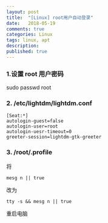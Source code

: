 ```yaml
---
layout: post
title:  "[Linux] root用户自动登录"
date:   2018-05-19
comments: true
categories: Linux
tags: linux, apt
description:
published: true
---
```



### 1.设置 root 用户密码

sudo passwd root

### 2. /etc/lightdm/lightdm.conf

```
[Seat:*]
autologin-guest=false
autologin-user=root
autologin-uesr-timeout=0
greeter-session=lightdm-gtk-greeter
```

### 3. /root/.profile

将

```
mesg n || true
```

改为

```
tty -s && mesg n || true
```

重启电脑
